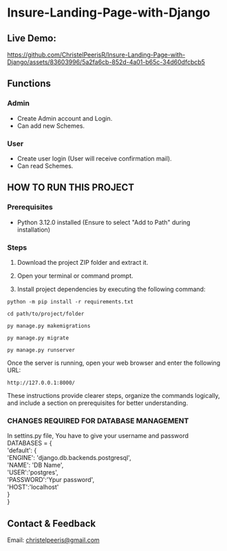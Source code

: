 # Insure-Landing-Page-with-Django

## Live Demo:

https://github.com/ChristelPeerisR/Insure-Landing-Page-with-Django/assets/83603996/5a2fa6cb-852d-4a01-b65c-34d60dfcbcb5

## Functions

### Admin
- Create Admin account and Login.
- Can add new Schemes.

### User
- Create user login (User will receive confirmation mail).
- Can read Schemes.

## HOW TO RUN THIS PROJECT

### Prerequisites
- Python 3.12.0 installed (Ensure to select "Add to Path" during installation)

### Steps
1. Download the project ZIP folder and extract it.
2. Open your terminal or command prompt.

3. Install project dependencies by executing the following command:
```
python -m pip install -r requirements.txt
```
```
cd path/to/project/folder
```
```
py manage.py makemigrations
```
```
py manage.py migrate
```
```
py manage.py runserver
```
Once the server is running, open your web browser and enter the following URL:
```
http://127.0.0.1:8000/
```

These instructions provide clearer steps, organize the commands logically, and include a section on prerequisites for better understanding.

### CHANGES REQUIRED FOR DATABASE MANAGEMENT
In settins.py file, You have to give your username and password<br>
DATABASES = {<br>
    'default': {<br>
        'ENGINE': 'django.db.backends.postgresql',<br>
        'NAME': 'DB Name',<br>
        'USER':'postgres',<br>
        'PASSWORD':'Ypur password',<br>
        'HOST':'localhost'<br>
    }<br>
}<br>

## Contact & Feedback
Email: christelpeeris@gmail.com

